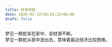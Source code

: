 ```yaml
---
title: 好多的蛇
date: 2020-02-15T20:54:12+08:00
draft: false
---
```


梦见一群蛇呆在家中，会财源不断。<br>
梦见一群蛇从家中游出去，意味着最近经济比较困难。<br>
